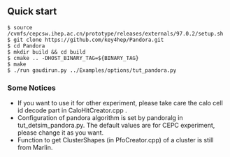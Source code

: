 ## Quick start
```
$ source /cvmfs/cepcsw.ihep.ac.cn/prototype/releases/externals/97.0.2/setup.sh
$ git clone https://github.com/key4hep/Pandora.git
$ cd Pandora
$ mkdir build && cd build
$ cmake .. -DHOST_BINARY_TAG=${BINARY_TAG}
$ make
$ ./run gaudirun.py ../Examples/options/tut_pandora.py
```
### Some Notices
* If you want to use it for other experiment, please take care the calo cell id decode part in CaloHitCreator.cpp .
* Configuration of pandora algorithm is set by pandoralg in tut_detsim_pandora.py. The default values are for CEPC experiment, please change it as you want.
* Function to get ClusterShapes (in PfoCreator.cpp) of a cluster is still from Marlin.
